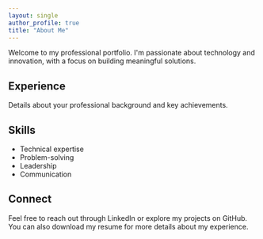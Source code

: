 ```yaml
---
layout: single
author_profile: true
title: "About Me"
---
```


Welcome to my professional portfolio. I'm passionate about technology and innovation, with a focus on building meaningful solutions.

## Experience

Details about your professional background and key achievements.

## Skills

- Technical expertise
- Problem-solving
- Leadership
- Communication

## Connect

Feel free to reach out through LinkedIn or explore my projects on GitHub. You can also download my resume for more details about my experience.
